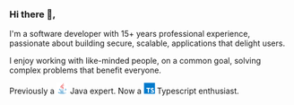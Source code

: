 ### Hi there 👋,

I'm a software developer with 15+ years professional experience, passionate about building secure, scalable, applications that delight users. 

I enjoy working with like-minded people, on a common goal, solving complex problems that benefit everyone.

Previously a <img src="https://raw.githubusercontent.com/devicons/devicon/master/icons/java/java-original.svg" alt="java" height="20"> Java expert. Now a <img src="https://raw.githubusercontent.com/devicons/devicon/master/icons/typescript/typescript-original.svg" alt="typescript" height="20"> Typescript enthusiast. 